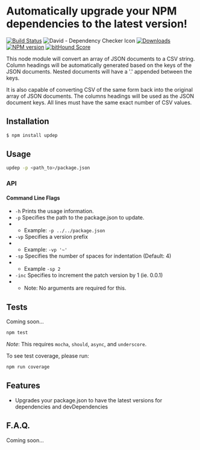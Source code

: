# Automatically upgrade your NPM dependencies to the latest version!

[![Build Status](https://travis-ci.org/mrodrig/updep.svg?branch=master)](https://travis-ci.org/mrodrig/updep)
![David - Dependency Checker Icon](https://david-dm.org/mrodrig/updep.png "updep Dependency Status")
[![Downloads](http://img.shields.io/npm/dm/updep.svg)](https://www.npmjs.org/package/updep)
[![NPM version](https://img.shields.io/npm/v/updep.svg)](https://www.npmjs.org/package/updep)
[![bitHound Score](https://www.bithound.io/github/mrodrig/updep/badges/score.svg)](https://www.bithound.io/github/mrodrig/updep)

This node module will convert an array of JSON documents to a CSV string.
Column headings will be automatically generated based on the keys of the JSON documents. Nested documents will have a '.' appended between the keys.

It is also capable of converting CSV of the same form back into the original array of JSON documents.
The columns headings will be used as the JSON document keys.  All lines must have the same exact number of CSV values.

## Installation

```bash
$ npm install updep
```

## Usage

```bash
updep -p <path_to>/package.json
```

### API

#### Command Line Flags

* `-h` Prints the usage information.
* `-p` Specifies the path to the package.json to update.
* * Example: `-p ../../package.json`
* `-vp` Specifies a version prefix
* * Example: `-vp '~'`
* `-sp` Specifies the number of spaces for indentation (Default: 4)
* * Example `-sp 2`
* `-inc` Specifies to increment the patch version by 1 (ie. 0.0.1)
* * Note: No arguments are required for this.


## Tests

Coming soon...

```bash
npm test
```

_Note_: This requires `mocha`, `should`, `async`, and `underscore`.

To see test coverage, please run:
```bash
npm run coverage
```

## Features

- Upgrades your package.json to have the latest versions for dependencies and devDependencies

## F.A.Q.

Coming soon...